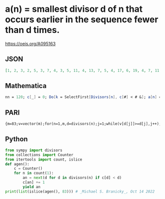 # a\(n\) \= smallest divisor d of n that occurs earlier in the sequence fewer than d times\.
https://oeis.org/A095163
## JSON
```JSON
[1, 2, 3, 2, 5, 3, 7, 4, 3, 5, 11, 4, 13, 7, 5, 4, 17, 6, 19, 4, 7, 11, 23, 6, 5, 13, 9, 7, 29, 5, 31, 8, 11, 17, 7, 6, 37, 19, 13, 8, 41, 6, 43, 11, 9, 23, 47, 6, 7, 10, 17, 13, 53, 6, 11, 7, 19, 29, 59, 10, 61, 31, 9, 8, 13, 11, 67, 17, 23, 10, 71, 8, 73, 37, 15, 19, 11, 13, 79, 8, 9, 41, 83]
```
## Mathematica
```Mathematica
nn = 120; c[_] = 0; Do[k = SelectFirst[Divisors[n], c[#] < # &]; a[n] = k; c[k]++, {n, nn}]; Array[a, nn] (* _Michael De Vlieger_, Oct 14 2022 *)
```
## PARI
```PARI
{m=83;v=vector(m);for(n=1,m,d=divisors(n);j=1;while(v[d[j]]>=d[j],j++);print1(d[j],",");v[d[j]]=v[d[j]]+1)}
```
## Python
```Python
from sympy import divisors
from collections import Counter
from itertools import count, islice
def agen():
    c = Counter()
    for n in count(1):
        an = next(d for d in divisors(n) if c[d] < d)
        c[an] += 1
        yield an
print(list(islice(agen(), 83))) # _Michael S. Branicky_, Oct 14 2022
```
